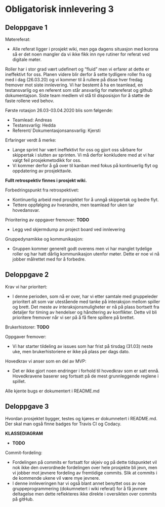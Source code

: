 # Obligatorisk innlevering 3

## Deloppgave 1
Møtereferat:
- Alle referat ligger i prosjekt wiki, men pga dagens situasjon med korona så er det noen mangler da vi ikke fikk inn nye rutiner for referat ved digitale møter.

Roller har i stor grad vært udefinert og “fluid” men vi erfarer at dette er ineffektivt for oss. Planen videre blir derfor å sette tydligere roller fra og med i dag (26.03.20) og vi kommer til å rullere på disse hver fredag fremover mot siste innlevering.
Vi har bestemt å ha en teamlead, en testansvarlig og en referent som står ansvarlig for møtereferat og github dokumentajson. Siste team medlem vil stå til disposisjon for å støtte de faste rollene ved behov.

Første rotasjon 26.03-03.04.2020 blis som følgende:
- Teamlead: Andreas
- Testansvarlig: Hedda
- Referent/ Dokumentasjonsansvarlig: Kjersti

Erfaringer verdt å merke:
- Lange sprint har vært ineffektivt for oss og gjort oss sårbare for skippertak i slutten av sprinten. Vi må derfor konkludere med at vi har valgt feil prosjekmetodikk for oss. 
- Vi kommer derfor å gå over til kanban med fokus på kontinuerlig flyt og oppdatering av prosjekttavle.

**Fullt retrospektiv finnes i prosjekt wiki.**

Forbedringspunkt fra retrospektivet:
- Kontinuerlig arbeid med prosjektet for å unngå skippertak og bedre flyt.
- Tettere oppfølging av hverandre, men teamlead for uken tar hovedansvar.

Prioritering av oppgaver fremover:
**TODO**
- Legg ved skjermdump av project board ved innlevering 

Gruppedynamikke og kommunikasjon:
- Gruppen kommer generelt godt overens men vi har manglet tydelige roller og har hatt dårlig kommunikasjon utenfor møter. Dette er noe vi nå jobber målrettet med for å forbedre.


## Deloppgave 2
Krav vi har prioritert:
- I denne perioden, som nå er over, har vi etter samtale med gruppeleder prioritert alt som var utestående med tanke på interaksjon mellom spiller og brett. Det meste av interaksjonsmuligheter er nå på plass bortsett fra detaljer for timing av hendelser og håndtering av konflikter. Dette vil bli prioritere fremover når vi ser på å få flere spillere på brettet.

Brukerhistorer:
**TODO**

Oppgaver fremover:
- Vi har starter tildeling av issues som har frist på tirsdag (31.03) neste uke, men brukerhistoriene er ikke på plass per dags dato.

Hovedkrav vi anser som en del av MVP:
- Det er ikke gjort noen endringer i forhold til hovedkrav som er satt ennå. Hovedkravene baserer seg fortsatt på de mest grunnleggende reglene i spillet.

Alle kjente bugs er dokumentert i README.md

## Deloppgave 3

Hvordan prosjektet bygger, testes og kjøres er dokumnetert i README.md. Der skal man også finne badges for Travis CI og Codacy.

**KLASSEDIAGRAM**
- **TODO**

Commit-fordeling:
- Fordelingen på commits er fortsatt for skjeiv og på dette tidspunktet vil nok ikke den overordnede fordelingen over hele prosjekte bli jevn, men vi jobber mot jevnere fordeling av fremtidige commits. Slik at commits i de kommende ukene vil være mye jevnere.
- I denne innleveringen har vi også blant annet benyttet oss av noe gruppeprogrammering (dokumnetert i wiki referat) for å få jevnere deltagelse men dette reflekteres ikke direkte i oversikten over commits på gitHub.